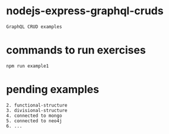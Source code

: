 # nodejs-express-graphql-cruds

    GraphQL CRUD examples

# commands to run exercises

    npm run example1

# pending examples

    2. functional-structure
    3. divisional-structure
    4. connected to mongo
    5. connected to neo4j
    6. ...
